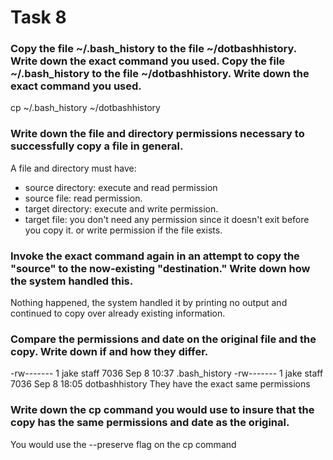 # Task 8

### Copy the file ~/.bash_history to the file ~/dotbashhistory. Write down the exact command you used. Copy the file ~/.bash_history to the file ~/dotbashhistory. Write down the exact command you used. 

cp ~/.bash_history ~/dotbashhistory

### Write down the file and directory permissions necessary to successfully copy a file in general. 

A file and directory must have:

- source directory: execute and read permission
- source file: read permission.
- target directory: execute and write permission.
- target file: you don't need any permission since it doesn't exit before you copy it. or write permission if the file exists.

### Invoke the exact command again in an attempt to copy the "source" to the now-existing "destination." Write down how the system handled this. 

Nothing happened, the system handled it by printing no output and continued to copy over already existing information.

### Compare the permissions and date on the original file and the copy. Write down if and how they differ. 

-rw-------   1 jake  staff   7036 Sep  8 10:37 .bash_history
-rw-------   1 jake  staff   7036 Sep  8 18:05 dotbashhistory
They have the exact same permissions

### Write down the cp command you would use to insure that the copy has the same permissions and date as the original. 

You would use the --preserve flag on the cp command
